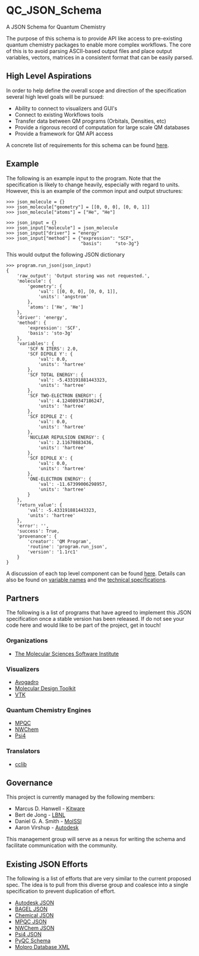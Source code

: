 # QC_JSON_Schema
A JSON Schema for Quantum Chemistry

The purpose of this schema is to provide API like access to pre-existing quantum
chemistry packages to enable more complex workflows.  The core of this is to
avoid parsing ASCII-based output files and place output variables, vectors,
matrices in a consistent format that can be easily parsed.

## High Level Aspirations
In order to help define the overall scope and direction of the specification several high level goals will be pursued: 

- Ability to connect to visualizers and GUI's
- Connect to existing Workflows tools
- Transfer data between QM programs (Orbitals, Densities, etc)
- Provide a rigorous record of computation for large scale QM databases
- Provide a framework for QM API access

A concrete list of requirements for this schema can be found [here](Requirements.md).

## Example
The following is an example input to the program. Note that the specification
is likely to change heavily, especially with regard to units. However, this is
an example of the common input and output structures:

```
>>> json_molecule = {}
>>> json_molecule["geometry"] = [[0, 0, 0], [0, 0, 1]]
>>> json_molecule["atoms"] = ["He", "He"]

>>> json_input = {}
>>> json_input["molecule"] = json_molecule
>>> json_input["driver"] = "energy"
>>> json_input["method"] = {"expression": "SCF",
                            "basis":     "sto-3g"}
```

This would output the following JSON dictionary

```
>>> program.run_json(json_input)
{
    'raw_output': 'Output storing was not requested.',
    'molecule': {
        'geometry': {
            'val': [[0, 0, 0], [0, 0, 1]],
            'units': 'angstrom'
        },
        'atoms': ['He', 'He']
    },
    'driver': 'energy',
    'method': {
        'expression': 'SCF',
        'basis': 'sto-3g'
    },
    'variables': {
        'SCF N ITERS': 2.0,
        'SCF DIPOLE Y': {
            'val': 0.0,
            'units': 'hartree'
        },
        'SCF TOTAL ENERGY': {
            'val': -5.433191881443323,
            'units': 'hartree'
        },
        'SCF TWO-ELECTRON ENERGY': {
            'val': 4.124089347186247,
            'units': 'hartree'
        },
        'SCF DIPOLE Z': {
            'val': 0.0,
            'units': 'hartree'
        },
        'NUCLEAR REPULSION ENERGY': {
            'val': 2.11670883436,
            'units': 'hartree'
        },
        'SCF DIPOLE X': {
            'val': 0.0,
            'units': 'hartree'
        },
        'ONE-ELECTRON ENERGY': {
            'val': -11.67399006298957,
            'units': 'hartree'
        }
    },
    'return_value': {
        'val': -5.433191881443323,
        'units': 'hartree'
    },
    'error': '',
    'success': True,
    'provenance': {
        'creator': 'QM Program',
        'routine': 'program.run_json',
        'version': '1.1rc1'
    }
}
```

A discussion of each top level component can be found [here](Spec_Components.md).
Details can also be found on [variable names](Variables.md) and the [technical specifications](Technical_Specifications.md).

## Partners
The following is a list of programs that have agreed to implement this JSON
specification once a stable version has been released. If do not see your code
here and would like to be part of the project, get in touch!
 
  
### Organizations
 - [The Molecular Sciences Software Institute](http://www.molssi.org)
 
### Visualizers
 - [Avogadro](https://avogadro.cc)
 - [Molecular Design Toolkit](https://github.com/Autodesk/molecular-design-toolkit)
 - [VTK](http://www.vtk.org)
 
### Quantum Chemistry Engines
 - [MPQC](https://github.com/ValeevGroup/mpqc)
 - [NWChem](http://www.nwchem-sw.org/index.php/Main_Page)
 - [Psi4](https://github.com/psi4/psi4)
 
### Translators
 - [cclib](http://cclib.github.io)
 
## Governance
This project is currently managed by the following members:

 - Marcus D. Hanwell - [Kitware](http://www.openchemistry.org)
 - Bert de Jong - [LBNL](https://crd.lbl.gov/departments/computational-science/ccmc/staff/staff-members/bert-de-jong/)
 - Daniel G. A. Smith - [MolSSI](molssi.org)
 - Aaron Virshup  - [Autodesk](https://bionano.autodesk.com)

This management group will serve as a nexus for writing the schema and facilitate communication with the community. 

## Existing JSON Efforts
The following is a list of efforts that are very similar to the current
proposed spec. The idea is to pull from this diverse group and coalesce into a
single specification to prevent duplication of effort.

 - [Autodesk JSON](https://github.com/Autodesk/molecular-design-toolkit/wiki/Molecular-JSON-Draft-Spec#molecule)
 - [BAGEL JSON](https://github.com/nubakery/bagel/blob/master/test/benzene_sto3g_pml.json)
 - [Chemical JSON](https://github.com/OpenChemistry/chemicaljson)
 - [MPQC JSON](https://gist.github.com/dgasmith/28ce209867afd272d361a00322960160)
 - [NWChem JSON](https://github.com/wadejong/NWChemOutputToJson)
 - [Psi4 JSON](https://github.com/psi4/psi4/blob/master/psi4/driver/json_wrapper.py#L55)
 - [PyQC Schema](https://github.com/PyQC/json_schema)
 - [Molpro Database XML](https://www.molpro.net/info/2015.1/doc/manual/node814.html)
 
